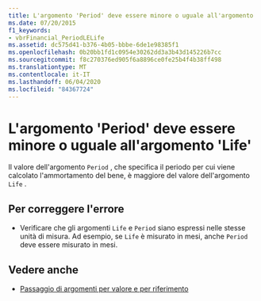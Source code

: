 ```yaml
---
title: L'argomento 'Period' deve essere minore o uguale all'argomento 'Life'
ms.date: 07/20/2015
f1_keywords:
- vbrFinancial_PeriodLELife
ms.assetid: dc575d41-b376-4b05-bbbe-6de1e98385f1
ms.openlocfilehash: 0b20bb1fd1c0954e30262dd3a3b43d145226b7cc
ms.sourcegitcommit: f8c270376ed905f6a8896ce0fe25b4f4b38ff498
ms.translationtype: MT
ms.contentlocale: it-IT
ms.lasthandoff: 06/04/2020
ms.locfileid: "84367724"
---
```

# <a name="argument-period-must-be-less-than-or-equal-to-argument-life"></a>L'argomento 'Period' deve essere minore o uguale all'argomento 'Life'
Il valore dell'argomento `Period` , che specifica il periodo per cui viene calcolato l'ammortamento del bene, è maggiore del valore dell'argomento `Life` .  
  
## <a name="to-correct-this-error"></a>Per correggere l'errore  
  
- Verificare che gli argomenti `Life` e `Period` siano espressi nelle stesse unità di misura. Ad esempio, se `Life` è misurato in mesi, anche `Period` deve essere misurato in mesi.  
  
## <a name="see-also"></a>Vedere anche

- [Passaggio di argomenti per valore e per riferimento](../programming-guide/language-features/procedures/passing-arguments-by-value-and-by-reference.md)
